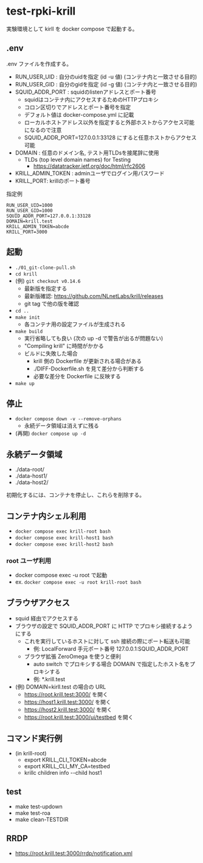 # test-rpki-krill

実験環境として kirll を docker compose で起動する。

## .env

.env ファイルを作成する。

- RUN_USER_UID : 自分のuidを指定 (id -u 値) (コンテナ内と一致させる目的)
- RUN_USER_GID : 自分のgidを指定 (id -g 値) (コンテナ内と一致させる目的)
- SQUID_ADDR_PORT : squidのlistenアドレスとポート番号
  - squidはコンテナ内にアクセスするためのHTTPプロキシ
  - コロン区切りでアドレスとポート番号を指定
  - デフォルト値は docker-compose.yml に記載
  - ローカルホストアドレス以外を指定すると外部ホストからアクセス可能になるので注意
  - SQUID_ADDR_PORT=127.0.0.1:33128 にすると任意ホストからアクセス可能
- DOMAIN : 任意のドメイン名, テスト用TLDsを接尾辞に使用
  - TLDs (top level domain names) for Testing
    - https://datatracker.ietf.org/doc/html/rfc2606
- KRILL_ADMIN_TOKEN : adminユーザでログイン用パスワード
- KRILL_PORT: krillのポート番号

指定例

```
RUN_USER_UID=1000
RUN_USER_GID=1000
SQUID_ADDR_PORT=127.0.0.1:33128
DOMAIN=krill.test
KRILL_ADMIN_TOKEN=abcde
KRILL_PORT=3000
```

## 起動

- `./01_git-clone-pull.sh`
- `cd krill`
- (例) `git checkout v0.14.6`
  - 最新版を指定する
  - 最新版確認: <https://github.com/NLnetLabs/krill/releases>
  - git tag で他の版を確認
- `cd ..`
- `make init`
  - 各コンテナ用の設定ファイルが生成される
- `make build`
  - 実行省略しても良い (次の up -d で警告が出るが問題ない)
  - "Compiling krill" に時間がかかる
  - ビルドに失敗した場合
    - krill 側の Dockerfile が更新される場合がある
    - ./DIFF-Dockerfile.sh を見て差分から判断する
    - 必要な差分を Dockerfile に反映する
- `make up`

## 停止

- `docker compose down -v --remove-orphans`
  - 永続データ領域は消えずに残る
- (再開) `docker compose up -d`

## 永続データ領域

- ./data-root/
- ./data-host1/
- ./data-host2/

初期化するには、コンテナを停止し、これらを削除する。

## コンテナ内シェル利用

- `docker compose exec krill-root bash`
- `docker compose exec krill-host1 bash`
- `docker compose exec krill-host2 bash`

### root ユーザ利用

- docker compose exec -u root で起動
- ex. `docker compose exec -u root krill-root bash`

## ブラウザアクセス

- squid 経由でアクセスする
- ブラウザの設定で SQUID_ADDR_PORT に HTTP でプロキシ接続するようにする
  - これを実行しているホストに対して ssh 接続の際にポート転送も可能
    - 例: LocalForward 手元ポート番号 127.0.0.1:SQUID_ADDR_PORT
  - ブラウザ拡張 ZeroOmega を使うと便利
    - auto switch でプロキシする場合 DOMAIN で指定したホスト名をプロキシする
    - 例: *.krill.test
- (例) DOMAIN=kirll.test の場合の URL
  - <https://root.krill.test:3000/> を開く
  - <https://host1.krill.test:3000/> を開く
  - <https://host2.krill.test:3000/> を開く
  - <https://root.krill.test:3000/ui/testbed> を開く

## コマンド実行例

- (in krill-root)
  - export KRILL_CLI_TOKEN=abcde
  - export KRILL_CLI_MY_CA=testbed
  - krillc children info --child host1

## test

- make test-updown
- make test-roa
- make clean-TESTDIR

## RRDP

- https://root.krill.test:3000/rrdp/notification.xml
